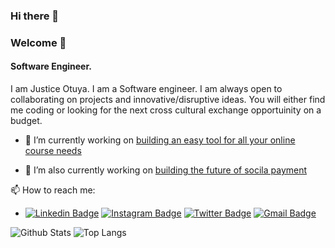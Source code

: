 ### Hi there 👋
### Welcome 👋

#### Software Engineer.

I am Justice Otuya. I am a Software engineer. I am always open to collaborating on projects and innovative/disruptive ideas. You will either find me coding or looking for the next cross cultural exchange opportuinity on a budget.

- 🔭 I’m currently working on [building an easy tool for all your online course needs](https://cline.app)

- 🔭 I’m also currently working on [building the future of socila payment](https://vendly.com/)

📫 How to reach me: 
- [![Linkedin Badge](https://img.shields.io/badge/-justiceotuya-blue?style=flat&logo=Linkedin&logoColor=white&link=https://www.linkedin.com/in/justiceotuya/)](https://www.linkedin.com/in/justiceotuya/)   [![Instagram Badge](https://img.shields.io/badge/-justiceotuya-1da1f2?style=flat&logo=twitter&logoColor=white&link=https://twitter.com/justiceotuya/)](https://twitter.com/justiceotuya)   [![Twitter Badge](https://img.shields.io/badge/-@justiceotuya-03a57a?style=flat&labelColor=000000&logo=Medium&link=https://medium.com/@aemmadi/)](https://medium.com/@justiceotuya)   [![Gmail Badge](https://img.shields.io/badge/-jotuya2@gmail.com-c14438?style=flat&logo=Gmail&logoColor=white&link=mailto:jotuya2@gmail.com)](mailto:jotuya2@gmail.com)


![Github Stats](https://github-readme-stats.vercel.app/api?username=justiceotuya&count_private=true&show_icons=true&include_all_commits=true)
![Top Langs](https://github-readme-stats.vercel.app/api/wakatime?username=justiceotuya)


<!--
**justiceotuya/justiceotuya** is a ✨ _special_ ✨ repository because its `README.md` (this file) appears on your GitHub profile.

Here are some ideas to get you started:

- 🔭 I’m currently working on ...
- 🌱 I’m currently learning ...
- 👯 I’m looking to collaborate on ...
- 🤔 I’m looking for help with ...
- 💬 Ask me about ...
- 📫 How to reach me: ...
- 😄 Pronouns: ...
- ⚡ Fun fact: ...
-->
